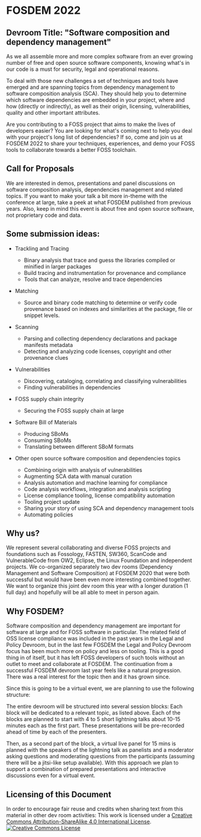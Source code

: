 # FOSDEM 2022

## Devroom Title: "Software composition and dependency management"

As we all assemble more and more complex software from an ever growing number of free and open source software components, knowing what's in our code is a must for security, legal and operational reasons.

To deal with those new challenges a set of techniques and tools have emerged and are spanning topics from dependency management to software composition analysis (SCA). They should help you to determine which software dependencies are embedded in your project, where and how (directly or indirectly), as well as their origin, licensing, vulnerabilities, quality and other important attributes.

Are you contributing to a FOSS project that aims to make the lives of developers easier? You are looking for what's coming next to help you deal with your project's long list of dependencies? If so, come and join us at FOSDEM 2022 to share your techniques, experiences, and demo your FOSS tools to collaborate towards a better FOSS toolchain.

## Call for Proposals

We are interested in demos, presentations and panel discussions on software composition analysis, dependencies management and related topics.
If you want to make your talk a bit more in-theme with the conference at large, take a peek at what FOSDEM published from previous years. Also, keep in mind this event is about free and open source software, not proprietary code and data.

## Some submission ideas:

- Trackling and Tracing
  - Binary analysis that trace and guess the libraries compiled or minified in larger packages
  - Build tracing and instrumentation for provenance and compliance
  - Tools that can analyze, resolve and trace dependencies

- Matching
  - Source and binary code matching to determine or verify code provenance based on indexes and similarities at the package, file or snippet levels.

- Scanning
  - Parsing and collecting dependency declarations and package manifests metadata
  - Detecting and analyzing code licenses, copyright and other provenance clues

- Vulnerabilities
  - Discovering, cataloging, correlating and classifying vulnerabilities
  - Finding vulnerabilities in dependencies

- FOSS supply chain integrity
  - Securing the FOSS supply chain at large

- Software Bill of Materials
  - Producing SBoMs
  - Consuming SBoMs
  - Translating between different SBoM formats

- Other open source software composition and dependencies topics
  - Combining origin with analysis of vulnerabilities
  - Augmenting SCA data with manual curation
  - Analysis automation and machine learning for compliance
  - Code analysis workflows, integration and analysis scripting
  - License compliance tooling, license compatibility automation
  - Tooling project update
  - Sharing your story of using SCA and dependency management tools
  - Automating policies

## Why us?

We represent several collaborating and diverse FOSS projects and foundations such as Fossology, FASTEN, SW360, ScanCode and VulnerableCode from OW2, Eclipse, the Linux Foundation and independent projects.  We co-organized separately two dev rooms (Dependency Management and Software Composition) at FOSDEM 2020 that were both successful but would have been even more interesting combined together. We want to organize this joint dev room this year with a longer duration (1 full day) and hopefully will be all able to meet in person again.

## Why FOSDEM?

Software composition and dependency management are important for software at large and for FOSS software in particular. The related field of OSS license compliance was included in the past years in the Legal and Policy Devroom, but in the last few FOSDEM the Legal and Policy Devroom focus has been much more on policy and less on tooling. This is a good thing in of itself, but it has left FOSS developers of such tools without an outlet to meet and collaborate at FOSDEM. The continuation from a successful FOSDEM devroom last year feels like a natural progression. There was a real interest for the topic then and it has grown since.

Since this is going to be a virtual event, we are planning to use the following structure:

The entire devroom will be structured into several session blocks: Each block will be dedicated to a relevant topic, as listed above. Each of the blocks are planned to start with 4 to 5 short lightning talks about 10-15 minutes each as the first part. These presentations will be pre-recorded ahead of time by each of the presenters.

Then, as a second part of the block, a virtual live panel for 15 mins is planned with the speakers of the lightning talk as panelists and a moderator asking questions and moderating questions from the participants (assuming there will be a jitsi-like setup available). 
With this approach we plan to support a combination of prepared presentations and  interactive discussions even for a virtual event.

## Licensing of this Document

In order to encourage fair reuse and credits when sharing text from this material in other dev room activities: This work is licensed under a <a rel="license" href="http://creativecommons.org/licenses/by-sa/4.0/">Creative Commons Attribution-ShareAlike 4.0 International License</a>.<br /><a rel="license" href="http://creativecommons.org/licenses/by-sa/4.0/"><img alt="Creative Commons License" style="border-width:0" src="https://i.creativecommons.org/l/by-sa/4.0/88x31.png" /></a><br />
